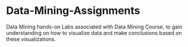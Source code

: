 # Data-Mining-Assignments
Data Mining hands-on Labs associated with Data Mining Course, to gain understanding on how to visualize data and make conclusions based on these visualizations.
